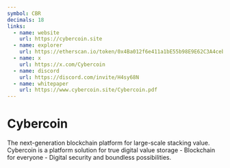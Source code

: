 ```yaml
---
symbol: CBR
decimals: 18
links:
  - name: website
    url: https://cybercoin.site
  - name: explorer
    url: https://etherscan.io/token/0x4Ba012f6e411a1bE55b98E9E62C3A4ceb16eC88B
  - name: x
    url: https://x.com/Cybercoin
  - name: discord
    url: https://discord.com/invite/H4sy68N
  - name: whitepaper
    url: https://www.cybercoin.site/Cybercoin.pdf
---
```


# Cybercoin

The next-generation blockchain platform for large-scale stacking value. Cybercoin is a platform solution for true digital value storage - Blockchain for everyone - Digital security and boundless possibilities.
